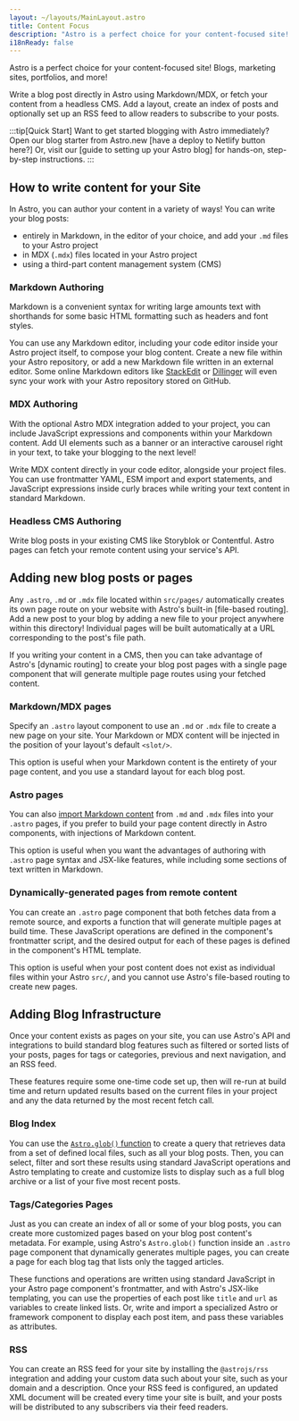 ```yaml
---
layout: ~/layouts/MainLayout.astro
title: Content Focus
description: "Astro is a perfect choice for your content-focused site! Blogs, marketing sites, portfolios, and more! Author your content directly in your project, or connect your CMS of choice."
i18nReady: false
---
```

Astro is a perfect choice for your content-focused site! Blogs, marketing sites, portfolios, and more!

Write a blog post directly in Astro using Markdown/MDX, or fetch your content from a headless CMS. Add a layout, create an index of posts and optionally set up an RSS feed to allow readers to subscribe to your posts.

:::tip[Quick Start]
Want to get started blogging with Astro immediately? Open our blog starter from Astro.new [have a deploy to Netlify button here?] Or, visit our [guide to setting up your Astro blog] for hands-on, step-by-step instructions.
:::

## How to write content for your Site

In Astro, you can author your content in a variety of ways! You can write your blog posts:

- entirely in Markdown, in the editor of your choice, and add your `.md` files to your Astro project
- in MDX (`.mdx`) files located in your Astro project
- using a third-part content management system (CMS)

### Markdown Authoring
Markdown is a convenient syntax for writing large amounts text with shorthands for some basic HTML formatting such as headers and font styles.

You can use any Markdown editor, including your code editor inside your Astro project itself, to compose your blog content. Create a new file within your Astro repository, or add a new Markdown file written in an external editor. Some online Markdown editors like [StackEdit](https://stackedit.io/) or [Dillinger](https://dillinger.io) will even sync your work with your Astro repository stored on GitHub.

### MDX Authoring
With the optional Astro MDX integration added to your project, you can include JavaScript expressions and components within your Markdown content. Add UI elements such as a banner or an interactive carousel right in your text, to take your blogging to the next level!

Write MDX content directly in your code editor, alongside your project files. You can use frontmatter YAML, ESM import and export statements, and JavaScript expressions inside curly braces while writing your text content in standard Markdown.

### Headless CMS Authoring

Write blog posts in your existing CMS like Storyblok or Contentful. Astro pages can fetch your remote content using your service's API.

## Adding new blog posts or pages

Any `.astro`, `.md` or `.mdx` file located within `src/pages/` automatically creates its own page route on your website with Astro's built-in [file-based routing]. Add a new post to your blog by adding a new file to your project anywhere within this directory! Individual pages will be built automatically at a URL corresponding to the post's file path.

If you writing your content in a CMS, then you can take advantage of Astro's [dynamic routing] to create your blog post pages with a single page component that will generate multiple page routes using your fetched content.

### Markdown/MDX pages

Specify an `.astro` layout component to use an `.md` or `.mdx` file to create a new page on your site. Your Markdown or MDX content will be injected in the position of your layout's default `<slot/>`.

This option is useful when your Markdown content is the entirety of your page content, and you use a standard layout for each blog post.

### Astro pages
You can also [import Markdown content](/en/guides/markdown-content/#importing-markdown) from `.md` and `.mdx` files into your `.astro` pages, if you prefer to build your page content directly in Astro components, with injections of Markdown content.

This option is useful when you want the advantages of authoring with `.astro` page syntax and JSX-like features, while including some sections of text written in Markdown.

### Dynamically-generated pages from remote content
You can create an `.astro` page component that both fetches data from a remote source, and exports a function that will generate multiple pages at build time. These JavaScript operations are defined in the component's frontmatter script, and the desired output for each of these pages is defined in the component's HTML template. 

This option is useful when your post content does not exist as individual files within your Astro `src/`, and you cannot use Astro's file-based routing to create new pages.

## Adding Blog Infrastructure

Once your content exists as pages on your site, you can use Astro's API and integrations to build standard blog features such as filtered or sorted lists of your posts, pages for tags or categories, previous and next navigation, and an RSS feed.

These features require some one-time code set up, then will re-run at build time and return updated results based on the current files in your project and any the data returned by the most recent fetch call.

### Blog Index

You can use the [`Astro.glob()` function](/en/reference/api-reference/#astroglob) to create a query that retrieves data from a set of defined local files, such as all your blog posts. Then, you can select, filter and sort these results using standard JavaScript operations and Astro templating to create and customize lists to display such as a full blog archive or a list of your five most recent posts.

### Tags/Categories Pages

Just as you can create an index of all or some of your blog posts, you can create more customized pages based on your blog post content's metadata. For example, using Astro's `Astro.glob()` function inside an `.astro` page component that dynamically generates multiple pages, you can create a page for each blog tag that lists only the tagged articles.

These functions and operations are written using standard JavaScript in your Astro page component's frontmatter, and with Astro's JSX-like templating, you can use the properties of each post like `title` and `url` as variables to create linked lists. Or, write and import a specialized Astro or framework component to display each post item, and pass these variables as attributes.

### RSS

You can create an RSS feed for your site by installing the `@astrojs/rss` integration and adding your custom data such about your site, such as your domain and a description. Once your RSS feed is configured, an updated XML document will be created every time your site is built, and your posts will be distributed to any subscribers via their feed readers.